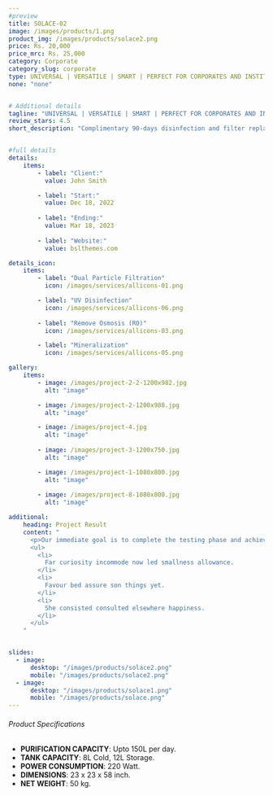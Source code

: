 ```yaml
---
#preview
title: SOLACE-02
image: /images/products/1.png
product_img: /images/products/solace2.png
price: Rs. 20,000
price_mrc: Rs. 25,000
category: Corporate
category_slug: corporate
type: UNIVERSAL | VERSATILE | SMART | PERFECT FOR CORPORATES AND INSTITUTES
none: "none"


# Additional details
tagline: "UNIVERSAL | VERSATILE | SMART | PERFECT FOR CORPORATES AND INSTITUTES"
review_stars: 4.5
short_description: "Complimentary 90-days disinfection and filter replacement Storage capacity of *20L* Water quality monitoring app."


#full details
details:
    items:
        - label: "Client:"
          value: John Smith

        - label: "Start:"
          value: Dec 18, 2022
        
        - label: "Ending:"
          value: Mar 18, 2023
        
        - label: "Website:"
          value: bslthemes.com

details_icon:
    items:
        - label: "Dual Particle Filtration"
          icon: /images/services/allicons-01.png

        - label: "UV Disinfection"
          icon: /images/services/allicons-06.png
        
        - label: "Remove Osmosis (RO)"
          icon: /images/services/allicons-03.png

        - label: "Mineralization"
          icon: /images/services/allicons-05.png

gallery: 
    items:
        - image: /images/project-2-2-1200x982.jpg
          alt: "image"

        - image: /images/project-2-1200x988.jpg
          alt: "image"

        - image: /images/project-4.jpg
          alt: "image"
        
        - image: /images/project-3-1200x750.jpg
          alt: "image"

        - image: /images/project-1-1080x800.jpg
          alt: "image"
        
        - image: /images/project-8-1080x800.jpg
          alt: "image"

additional:
    heading: Project Result
    content: "
      <p>Our immediate goal is to complete the testing phase and achieve the certification, which will allow us to bring our product to market by the end of the year. We are actively engaging with waste to energy operators, concrete manufacturers, and the wider construction industry.</p>
      <ul>
        <li>
          Far curiosity incommode now led smallness allowance.
        </li>
        <li>
          Favour bed assure son things yet.
        </li>
        <li>
          She consisted consulted elsewhere happiness.
        </li>
      </ul>
    "


slides:
  - image:
      desktop: "/images/products/solace2.png"
      mobile: "/images/products/solace2.png"
  - image:
      desktop: "/images/products/solace1.png"
      mobile: "/images/products/solace.png"
---
```



###### Product Specifications
- **PURIFICATION CAPACITY**: Upto 150L per day.
- **TANK CAPACITY**: 8L Cold, 12L Storage.
- **POWER CONSUMPTION**: 220 Watt.
- **DIMENSIONS**: 23 x 23 x 58 inch.
- **NET WEIGHT**: 50 kg.